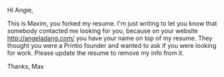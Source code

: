 Hi Angie,

This is Maxim, you forked my resume. I'm just writing to let you know that somebody contacted me looking for you, because
on your website http://angeladang.com/ you have your name on top of my resume. They thought you were a Printio founder
and wanted to ask if you were looking for work. Please update the resume to remove my info from it.

Thanks,
Max

